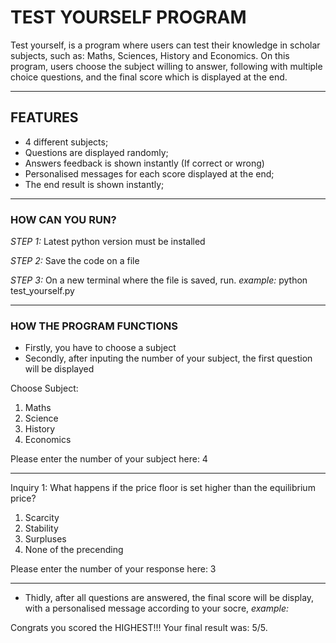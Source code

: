 # TEST YOURSELF PROGRAM

Test yourself, is a program where users can test their knowledge in scholar subjects, such as: Maths, Sciences, History and Economics. 
On this program, users choose the subject willing to answer, following with multiple choice questions, and the final score which is displayed at the end. 

___________________________________________________________________________________

## FEATURES 

- 4 different subjects;
- Questions are displayed randomly;
- Answers feedback is shown instantly (If correct or wrong)
- Personalised messages for each score displayed at the end;
- The end result is shown instantly;

___________________________________________________________________________________

### HOW CAN YOU RUN?

*STEP 1:* Latest python version must be installed 

*STEP 2:* Save the code on a file 

*STEP 3:* On a new terminal where the file is saved, run. *example:* python test_yourself.py

___________________________________________________________________________________

### HOW THE PROGRAM FUNCTIONS 

- Firstly, you have to choose a subject
- Secondly, after inputing the number of your subject, the first question will be displayed

Choose Subject: 
1. Maths
2. Science
3. History
4. Economics

Please enter the number of your subject here: 4
___________________________________________________________________________________

Inquiry 1: What happens if the price floor is set higher than the equilibrium price?
1. Scarcity
2. Stability
3. Surpluses
4. None of the precending

Please enter the number of your response here: 3

___________________________________________________________________________________

- Thidly, after all questions are answered, the final score will be display, with a personalised message according to your socre, *example:*

Congrats you scored the HIGHEST!!!
Your final result was: 5/5.


 
